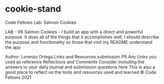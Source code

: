 # cookie-stand

Code Fellows Lab: Salmon Cookies

LAB - 06
Salmon Cookies - I build an app with a direct and powerful purpose. It does all of the things that it accomplishes well. I should describe the purpose and functionality so those that visit my README understand the app

Author: Lorenzo Ortega
Links and Resources
submission PR
Any Links you used as reference
Reflections and Comments
Consider including the answers to your daily journal and submission questions here
This is also a good place to reflect on the tools and resources used and learned
© Code Fellows 2021
